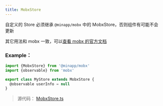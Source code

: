 ```yaml
---
title: MobxStore
---
```


自定义的 Store 必须继承 `@minapp/mobx` 中的 MobxStore，否则组件有可能不会更新

其它用法和 mobx 一致，可以[查看 mobx 的官方文档](https://mobx.js.org/)


### Example：

```js
import {MobxStore} from '@minapp/mobx'
import {observable} from 'mobx'

export class MyStore extends MobxStore {
  @observable userInfo = null
}
```


> 源代码： [MobxStore.ts](https://github.com/qiu8310/minapp/blob/master/packages/minapp-mobx/src/lib/MobxStore.ts)
